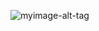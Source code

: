 
![myimage-alt-tag](https://github.com/Juan-Tena/Curso_Python/blob/master/Imagenes/Anotación%202019-09-04%20152353.png) 
